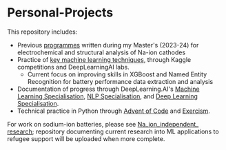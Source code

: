 # Personal-Projects

This repository includes:
* Previous [programmes](https://github.com/harryfyjiswalker/Personal-Projects-2/tree/main/Part%20II%20Code) written during my Master's (2023-24) for electrochemical and structural analysis of Na-ion cathodes
* Practice of [key machine learning techniques](https://github.com/harryfyjiswalker/Personal-Projects-2/tree/main/Key%20ML%20Techniques%20-%20Notes%20and%20Practice/Ensemble%20Methods), through Kaggle competitions and DeepLearningAI labs.
   - Current focus on improving skills in XGBoost and Named Entity Recognition for battery performance data extraction and analysis
* Documentation of progress through DeepLearning.AI's [Machine Learning Specialisation](https://github.com/harryfyjiswalker/Personal-Projects-2/tree/main/DeepLearning.AI%20Course%20Notes%20and%20Labs/Machine%20Learning%20Specialisation%20Notes%20%26%20Code), [NLP Specialisation](https://github.com/harryfyjiswalker/Personal-Projects-2/tree/main/DeepLearning.AI%20Course%20Notes%20and%20Labs/Machine%20Learning%20Specialisation%20Notes%20%26%20Code), and [Deep Learning Specialisation](https://github.com/harryfyjiswalker/Personal-Projects-2/tree/main/DeepLearning.AI%20Course%20Notes%20and%20Labs/Machine%20Learning%20Specialisation%20Notes%20%26%20Code).
* Technical practice in Python through [Advent of Code](https://github.com/harryfyjiswalker/Personal-Projects-2/tree/main/Python%20Practice/Advent%20of%20Code%20Solutions) and [Exercism](https://github.com/harryfyjiswalker/Personal-Projects-2/tree/main/Python%20Practice/Exercism%20Exercises).
    

For work on sodium-ion batteries, please see [Na_ion_independent_ research](https://github.com/harryfyjiswalker/Na_ion_independent_research); repository documenting current research into ML applications to refugee support will be uploaded when more complete.

